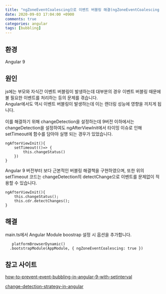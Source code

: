 ```yaml
---
title: "ngZoneEventCoalescing으로 이벤트 버블링 해결(ngZoneEventCoalescing for Preventing Event Bubbling)"
date: 2020-09-03 17:04:00 +0900
comments: true
categories: angular
tags: [bubbling]
---
```



## 환경
Angular 9

  
## 원인
js에는 부모와 자식간 이벤트 버블링이 발생하는데 대부분의 경우 이벤트 버블링 때문에 불 필요한 이벤트를 처리하는 등의 문제를 겪습니다.<br/>
Angular에서도 역시 이벤트 버블링이 발생하는데 이는 랜더링 성능에 영향을 끼치게 됩니다.<br/>
<br/>
이를 해결하기 위해 changeDetection을 설정하는데 9버전 이하에서는 changeDetection을 설정하여도 ngAfterViewInit에서 타이밍 이슈로 인해 setTimeout에 함수를 담아야 실행 되는 경우가 있었습니다.<br/>

```tsx
ngAfterViewInit(){  
    setTimeout(()=> {
        this.changeStatus()
    })  
}
```

Angular 9 버전부터 보다 근본적인 버블링 해결책을 구현하였으며, 또한 위의 setTimeout 코드는 changeDetection의 detectChange으로 이벤트를 문제없이 적용할 수 있습니다.<br/>

```tsx
ngAfterViewInit(){  
    this.changeStatus();
    this.cdr.detectChanges();  
}
```


## 해결

main.ts에서 Angular Module boostrap 설정 시 옵션을 추가합니다.

```tsx
   platformBrowserDynamic()
  .bootstrapModule(AppModule, { ngZoneEventCoalescing: true })
```



## 참고 사이트
[how-to-prevent-event-bubbling-in-angular-9-with-setinterval](https://stackoverflow.com/questions/60854223/how-to-prevent-event-bubbling-in-angular-9-with-setinterval)

[change-detection-strategy-in-angular](https://dev.to/gaurangdhorda/change-detection-strategy-in-angular-25mc)
